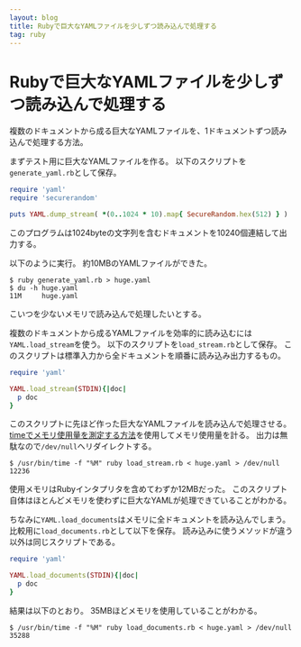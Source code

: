 ```yaml
---
layout: blog
title: Rubyで巨大なYAMLファイルを少しずつ読み込んで処理する
tag: ruby
---
```


# Rubyで巨大なYAMLファイルを少しずつ読み込んで処理する

複数のドキュメントから成る巨大なYAMLファイルを、1ドキュメントずつ読み込んで処理する方法。

まずテスト用に巨大なYAMLファイルを作る。
以下のスクリプトを`generate_yaml.rb`として保存。

~~~~ruby
require 'yaml'
require 'securerandom'

puts YAML.dump_stream( *(0..1024 * 10).map{ SecureRandom.hex(512) } )
~~~~

このプログラムは1024byteの文字列を含むドキュメントを10240個連結して出力する。

以下のように実行。
約10MBのYAMLファイルができた。

~~~~
$ ruby generate_yaml.rb > huge.yaml
$ du -h huge.yaml
11M     huge.yaml
~~~~

こいつを少ないメモリで読み込んで処理したいとする。

複数のドキュメントから成るYAMLファイルを効率的に読み込むには`YAML.load_stream`を使う。
以下のスクリプトを`load_stream.rb`として保存。
このスクリプトは標準入力から全ドキュメントを順番に読み込み出力するもの。

~~~~ruby
require 'yaml'

YAML.load_stream(STDIN){|doc|
  p doc
}
~~~~

このスクリプトに先ほど作った巨大なYAMLファイルを読み込んで処理させる。
[timeでメモリ使用量を測定する方法](http://www.xmisao.com/2014/09/28/shell-time-command-and-gnu-time-command.html)を使用してメモリ使用量を計る。
出力は無駄なので`/dev/null`へリダイレクトする。

~~~~
$ /usr/bin/time -f "%M" ruby load_stream.rb < huge.yaml > /dev/null
12236
~~~~

使用メモリはRubyインタプリタを含めてわずか12MBだった。
このスクリプト自体はほとんどメモリを使わずに巨大なYAMLが処理できていることがわかる。

ちなみに`YAML.load_documents`はメモリに全ドキュメントを読み込んでしまう。
比較用に`load_documents.rb`として以下を保存。
読み込みに使うメソッドが違う以外は同じスクリプトである。

~~~~ruby
require 'yaml'

YAML.load_documents(STDIN){|doc|
  p doc
}
~~~~

結果は以下のとおり。
35MBほどメモリを使用していることがわかる。

~~~~
$ /usr/bin/time -f "%M" ruby load_documents.rb < huge.yaml > /dev/null
35288
~~~~
